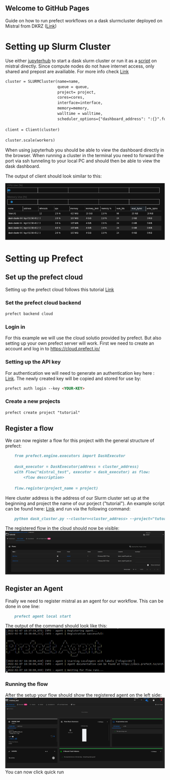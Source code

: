 ## Welcome to GitHub Pages
Guide on how to run prefect workflows on a dask slurmcluster deployed on Mistral from DKRZ ([Link](https://docs.dkrz.de/doc/mistral/index.html)) 



# Setting up Slurm Cluster

Use either [jupyterhub](https://jupyterhub.dkrz.de/) to start a dask slurm cluster or run it as a [script](./src/start_slurmcluster.py) on mistral directly. Since compute nodes do not have internet access, only shared and prepost are availiable. For more info check [Link](https://docs.dkrz.de/blog/2020/dask_jobqueue.html)
```markdown
cluster = SLURMCluster(name=name,
                       queue = queue,
                       project= project,
                       cores=cores, 
                       interface=interface,
                       memory=memory,
                       walltime = walltime,
                       scheduler_options={"dashboard_address": ":{}".format(str(port))})

client = Client(cluster)

cluster.scale(workers)
```
When using jupyterhub you should be able to view the dashboard directly in the browser. When running a cluster in the terminal you need to forward the port via ssh tunneling to your local PC and should then be able to view the dask dashboard.

The output of client should look similar to this:

![Image](./docs/assets/images/dask_scheduler.png)

# Setting up Prefect
## Set up the prefect cloud
Setting up the prefect cloud follows this tutorial [Link](https://docs.prefect.io/orchestration/getting-started/set-up.html#set-the-prefect-cloud-backend)
### Set the prefect cloud backend
```markdown
prefect backend cloud
```
### Login in
For this example we will use the cloud solutio provided by prefect. But also setting up your own prefect server will work. First we need to create an account and log in to
https://cloud.prefect.io/
### Setting up the API key
For authentication we will need to generate an authentication key here : [Link](https://cloud.prefect.io/user/keys). The newly created key will be copied and stored for use by:
```markdown
prefect auth login --key <YOUR-KEY>
```
### Create a new projects
```markdown
prefect create project "tutorial"
```
## Register a flow
We can now register a flow for this project with the general structure of prefect:
```markdown
    from prefect.engine.executors import DaskExecutor

    dask_executor = DaskExecutor(address = cluster_address)
    with Flow("mistral_test", executor = dask_executor) as flow:
        <flow description>

    flow.register(project_name = project)

```
Here cluster address is the address of our Slurm cluster set up at the beginning and project the name of our porject ("tutorial"). An example script can be found here: [Link](./src/dask_cluster.py) and run via the following command:
```markdown
    python dask_cluster.py --cluster=<cluster_address> --project="tutorial"

```
The registered flow in the cloud should now be visible:
![Image](./docs/assets/images/Prefect_flow.png)

## Register an Agent
Finally we need to register mistral as an agent for our workflow. This can be done in one line:
``` markdown
    prefect agent local start

```
The output of the command should look like this:
![Image](./docs/assets/images/Prefect_agent.png)

### Running the flow
After the setup your flow should show the registered agent on the left side:
![Image](./docs/assets/images/Prefect_registered.png)
You can now click quick run